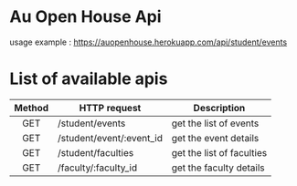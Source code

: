 # Au Open House Api

usage example : https://auopenhouse.herokuapp.com/api/student/events

# List of available apis


| Method                    | HTTP request                  | Description                   |
|:-------------------------:|-------------------------------|-------------------------------|
| GET                       | /student/events               | get the list of events        |
| GET                       | /student/event/:event_id      | get the event details         |
| GET                       | /student/faculties            | get the list of faculties     |
| GET                       | /faculty/:faculty_id          | get the faculty details       |



